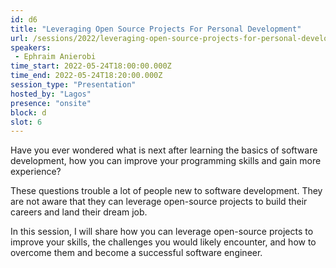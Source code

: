```yaml
---
id: d6
title: "Leveraging Open Source Projects For Personal Development"
url: /sessions/2022/leveraging-open-source-projects-for-personal-development
speakers:
 - Ephraim Anierobi
time_start: 2022-05-24T18:00:00.000Z
time_end: 2022-05-24T18:20:00.000Z
session_type: "Presentation"
hosted_by: "Lagos"
presence: "onsite"
block: d
slot: 6
---
```


Have you ever wondered what is next after learning the basics of software development, how you can improve your programming skills and gain more experience?

These questions trouble a lot of people new to software development. They are not aware that they can leverage open-source projects to build their careers and land their dream job.

In this session, I will share how you can leverage open-source projects to improve your skills, the challenges you would likely encounter, and how to overcome them and become a successful software engineer.
